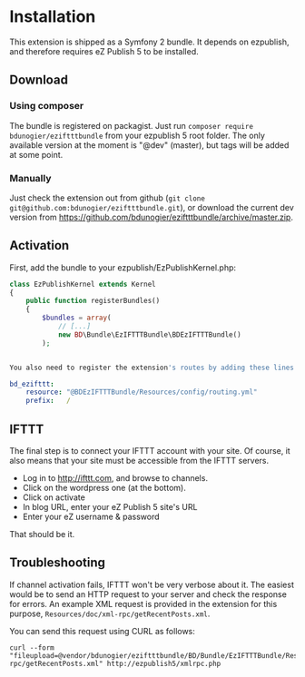 # Installation

This extension is shipped as a Symfony 2 bundle. It depends on ezpublish, and therefore requires eZ Publish 5 to
be installed.

## Download

### Using composer

The bundle is registered on packagist. Just run `composer require bdunogier/eziftttbundle` from your ezpublish 5 root
folder. The only available version at the moment is "@dev" (master), but tags will be added at some point.

### Manually

Just check the extension out from github (`git clone git@github.com:bdunogier/eziftttbundle.git`), or download
the current dev version from https://github.com/bdunogier/eziftttbundle/archive/master.zip.

## Activation

First, add the bundle to your ezpublish/EzPublishKernel.php:

```php
class EzPublishKernel extends Kernel
{
    public function registerBundles()
    {
        $bundles = array(
            // [...]
            new BD\Bundle\EzIFTTTBundle\BDEzIFTTTBundle()
        );


You also need to register the extension's routes by adding these lines to `ezpublish/config/routing.yml` file:
```

```yml
bd_ezifttt:
    resource: "@BDEzIFTTTBundle/Resources/config/routing.yml"
    prefix:   /
```

## IFTTT

The final step is to connect your IFTTT account with your site. Of course, it  also means that your site must be
accessible from the IFTTT servers.

* Log in to http://ifttt.com, and browse to channels.
* Click on the wordpress one (at the bottom).
* Click on activate
* In blog URL, enter your eZ Publish 5 site's URL
* Enter your eZ username & password

That should be it.

## Troubleshooting

If channel activation fails, IFTTT won't be very verbose about it. The easiest would be to send an HTTP request
to your server and check the response for errors. An example XML request is provided in the extension for this purpose,
`Resources/doc/xml-rpc/getRecentPosts.xml`.

You can send this request using CURL as follows:

```
curl --form "fileupload=@vendor/bdunogier/eziftttbundle/BD/Bundle/EzIFTTTBundle/Resources/doc/xml-rpc/getRecentPosts.xml" http://ezpublish5/xmlrpc.php
```